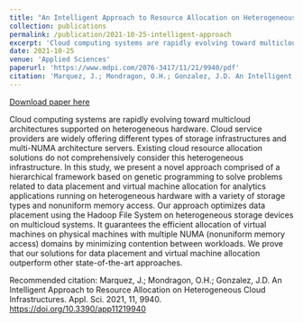 ```yaml
---
title: "An Intelligent Approach to Resource Allocation on Heterogeneous Cloud Infrastructures"
collection: publications
permalink: /publication/2021-10-25-intelligent-approach
excerpt: 'Cloud computing systems are rapidly evolving toward multicloud architectures supported on heterogeneous hardware. Cloud service providers are widely offering different types of storage infrastructures and multi-NUMA architecture servers. Existing cloud resource allocation solutions do not comprehensively consider this heterogeneous infrastructure. In this study, we present a novel approach comprised of a hierarchical framework based on genetic programming to solve problems related to data placement and virtual machine allocation for analytics applications running on heterogeneous hardware with a variety of storage types and nonuniform memory access. Our approach optimizes data placement using the Hadoop File System on heterogeneous storage devices on multicloud systems. It guarantees the efficient allocation of virtual machines on physical machines with multiple NUMA (nonuniform memory access) domains by minimizing contention between workloads. We prove that our solutions for data placement and virtual machine allocation outperform other state-of-the-art approaches.'
date: 2021-10-25
venue: 'Applied Sciences'
paperurl: 'https://www.mdpi.com/2076-3417/11/21/9940/pdf'
citation: 'Marquez, J.; Mondragon, O.H.; Gonzalez, J.D. An Intelligent Approach to Resource Allocation on Heterogeneous Cloud Infrastructures. Appl. Sci. 2021, 11, 9940. https://doi.org/10.3390/app11219940'
---
```


<a href='https://www.mdpi.com/2076-3417/11/21/9940/pdf'>Download paper here</a>

Cloud computing systems are rapidly evolving toward multicloud architectures supported on heterogeneous hardware. Cloud service providers are widely offering different types of storage infrastructures and multi-NUMA architecture servers. Existing cloud resource allocation solutions do not comprehensively consider this heterogeneous infrastructure. In this study, we present a novel approach comprised of a hierarchical framework based on genetic programming to solve problems related to data placement and virtual machine allocation for analytics applications running on heterogeneous hardware with a variety of storage types and nonuniform memory access. Our approach optimizes data placement using the Hadoop File System on heterogeneous storage devices on multicloud systems. It guarantees the efficient allocation of virtual machines on physical machines with multiple NUMA (nonuniform memory access) domains by minimizing contention between workloads. We prove that our solutions for data placement and virtual machine allocation outperform other state-of-the-art approaches.

Recommended citation: Marquez, J.; Mondragon, O.H.; Gonzalez, J.D. An Intelligent Approach to Resource Allocation on Heterogeneous Cloud Infrastructures. Appl. Sci. 2021, 11, 9940. https://doi.org/10.3390/app11219940